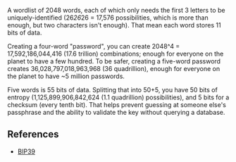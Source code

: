 
A wordlist of 2048 words, each of which only needs the first 3 letters to be uniquely-identified (26*26*26 = 17,576 possibilities, which is more than enough, but two characters isn't enough). That mean each word stores 11 bits of data.

Creating a four-word "password", you can create 2048^4 = 17,592,186,044,416 (17.6 trillion) combinations; enough for everyone on the planet to have a few hundred. To be safer, creating a five-word password creates 36,028,797,018,963,968 (36 quadrillion), enough for everyone on the planet to have ~5 million passwords.

Five words is 55 bits of data. Splitting that into 50+5, you have 50 bits of entropy (1,125,899,906,842,624 (1.1 quadrillion) possibilities), and 5 bits for a checksum (every tenth bit). That helps prevent guessing at someone else's passphrase and the ability to validate the key without querying a database.


## References
* [BIP39](https://github.com/bitcoin/bips/blob/master/bip-0039.mediawiki)
